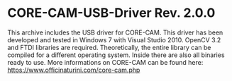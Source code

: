 # CORE-CAM-USB-Driver Rev. 2.0.0
This archive includes the USB driver for CORE-CAM.
This driver has been developed and tested in Windows 7 with Visual Studio 2010.
OpenCV 3.2 and FTDI libraries are required. 
Theoretically, the entire library can be compiled for a different operating system. 
Inside there are also all binaries ready to use.
More informations on CORE-CAM can be found here: https://www.officinaturini.com/core-cam.php
